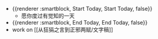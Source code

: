 - {{renderer :smartblock, Start Today, Start Today, false}}
	- 愿你度过有觉知的一天
- {{renderer :smartblock, End Today, End Today, false}}
- work on [[从狂狷之言到正邪两赋/文字稿]]